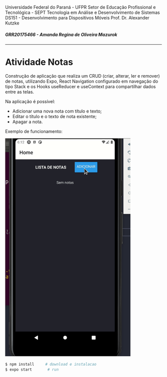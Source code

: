 Universidade Federal do Paraná - UFPR
Setor de Educação Profissional e Tecnológica - SEPT
Tecnologia em Análise e Desenvolvimento de Sistemas
DS151 - Desenvolvimento para Dispositivos Móveis
Prof. Dr. Alexander Kutzke

##### GRR20175466 - Amanda Regina de Oliveira Mazurok

---

# Atividade Notas

Construção de aplicação que realiza um CRUD (criar, alterar, ler e remover) de notas, utilizando Expo, React Navigation configurado em navegação do tipo Stack e os Hooks useReducer e useContext para compartilhar dados entre as telas.  

Na aplicação é possível:

- Adicionar uma nova nota com título e texto;
- Editar o título e o texto de nota existente;
- Apagar a nota.

Exemplo de funcionamento:

<img src="images/exemplo.gif" alt="Notes" height="700" />



```bash
$ npm install     # download e instalacao
$ expo start       # run
```

